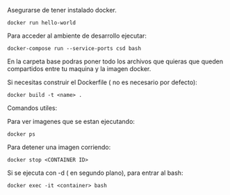 Asegurarse de tener instalado docker.

    docker run hello-world

Para acceder al ambiente de desarrollo ejecutar:

    docker-compose run --service-ports csd bash

En la carpeta base podras poner todo los archivos que quieras que queden compartidos entre tu maquina y la imagen docker.

Si necesitas construir el Dockerfile ( no es necesario por defecto):

    docker build -t <name> .

Comandos utiles:

Para ver imagenes que se estan ejecutando:

    docker ps

Para detener una imagen corriendo:

    docker stop <CONTAINER ID>

Si se ejecuta con -d ( en segundo plano), para entrar al bash:

    docker exec -it <container> bash